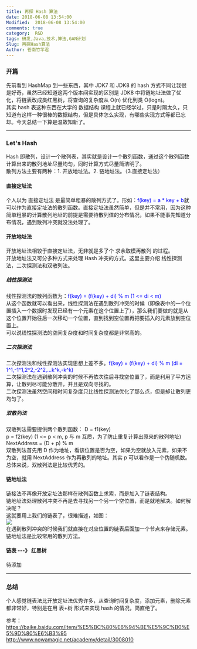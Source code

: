 ```yaml
---
title: 再探 Hash 算法
date: 2018-06-08 13:54:00
Modified:  2018-06-08 13:54:00
comments: true
category:  R&D
tags: 研发,Java,技术,算法,GAN计划
Slug: 再探Hash算法
Author: 苍南竹竿君
---
```

### 开篇
先前看到 HashMap 到一些东西，其中 JDK7 和 JDK8 的 hash 方式不同让我很是好奇，虽然已经知道这两个版本间实现的区别是 JDK8 中将链地址法做了优化，将链表改成类红黑树，将查询的复杂度从 O(n) 优化到类 O(logn)。  
其实 hash 表这种东西在大学的 数据结构 课程上就已经学过，只是时隔太久，只知道有这样一种很棒的数据结构，但是具体怎么实现，有哪些实现方式等都已忘却。今天总结一下算是温故知新了。<!--more-->  

---
### Let's Hash
Hash 即散列，设计一个散列表，其实就是设计一个散列函数，通过这个散列函数计算出来的散列地址尽量均匀，同时计算方式尽量简洁明了。  
散列方法主要有两种：1. 开放地址法。2. 链地址法。（3.直接定址法）  

#### 直接定址法
个人以为 直接定址法 是最简单粗暴的散列方式了。形如：<font color='blue'>f(key) = a * key + b</font>就可以作为直接定址法的散列函数。直接定址法虽然简单，但是并不常用，因为这种简单粗暴的计算散列地址的前提是需要待散列值的分布情况，如果不能事先知道分布情况，遇到散列冲突就没法处理了。  

#### 开放地址法
开放地址法相较于直接定址法，无非就是多了个 求余取模再散列 的过程。  
开放地址法又可分多种方式来处理 Hash 冲突的方式。这里主要介绍 线性探测法，二次探测法和双散列法。  
  
##### 线性探测法
线性探测法的散列函数为：<font color='blue'>f(key) = (f(key) + di) % m (1 <= di < m)</font>  
从这个函数就可以看出来，线性探测法在遇到散列冲突的时候（即像表中的一个位置插入一个数据时发现已经有一个元素在这个位置上了），那么我们要做的就是从这个位置开始往后一次移动一个位置，直到找到空位置再把要插入的元素放到空位置上。  
可以说线性探测法的空间复杂度和时间复杂度都是非常高的。  

##### 二次探测法
二次探测法和线性探测法实现思想上差不多。<font color='blue'>f(key) = (f(key) + di) % m (di = 1^1,-1^1,2^2,-2^2,...k^k,-k^k)</font>  
二次探测法在遇到散列冲突的时候不再依次往后寻找空位置了，而是利用了平方运算，让散列尽可能分散开，并且是双向寻找的。  
二次探测法虽然空间和时间复杂度只比线性探测法优化了那么点，但是却让散列更均匀了。  

##### 双散列法
双散列法需要提供两个散列函数：
D = f1(key)  
p = f2(key) (1 <= p < m, p 与 m 互质，为了防止重复计算出原来的散列地址)  
NextAddress = (D + p) % m  
双散列法首先用 D 作为地址，看该位置是否为空，如果为空就放入元素，如果不为空，就用 NextAddress 作为再散列的地址。其实 p 可以看作是一个伪随机数。  
总体来说，双散列法是比较优秀的。  

#### 链地址法
链接法不再像开放定址法那样在散列函数上求索，而是加入了链表结构。  
链地址法处理散列冲突不再是去寻找另一个另一个空位置，而是就地解决。如何解决呢？  
这就要用上我们的链表了，很难描述，如图：  
![](http://wx4.sinaimg.cn/mw690/ad108d28gy1fs7jxl54uej20ea04xq2y.jpg)  
在遇到散列冲突的时候我们就直接在对应位置的链表后面加一个节点来存储元素。  
链地址法是比较常用的散列方法。  

#### 链表 ---》 红黑树
待添加  

---
### 总结
个人感觉链表法比开放定址法优秀许多，从查询时间复杂度，添加元素，删除元素都非常好，特别是在用 表+树 形式来实现 hash 的情况，简直绝了。  

参考：  
https://baike.baidu.com/item/%E5%BC%80%E6%94%BE%E5%9C%B0%E5%9D%80%E6%B3%95  
http://www.nowamagic.net/academy/detail/3008010  

